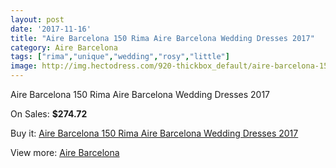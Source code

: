 ```yaml
---
layout: post
date: '2017-11-16'
title: "Aire Barcelona 150 Rima Aire Barcelona Wedding Dresses 2017"
category: Aire Barcelona
tags: ["rima","unique","wedding","rosy","little"]
image: http://img.hectodress.com/920-thickbox_default/aire-barcelona-150-rima-aire-barcelona-wedding-dresses-2013.jpg
---
```

Aire Barcelona 150 Rima Aire Barcelona Wedding Dresses 2017

On Sales: **$274.72**
<a href="https://www.hectodress.com/aire-barcelona/601-aire-barcelona-150-rima-aire-barcelona-wedding-dresses-2013.html"><amp-img layout="responsive" width="600" height="600" src="//img.hectodress.com/920-thickbox_default/aire-barcelona-150-rima-aire-barcelona-wedding-dresses-2013.jpg" alt="Aire Barcelona 150 Rima Aire Barcelona Wedding Dresses 2017 0" /></a>
<a href="https://www.hectodress.com/aire-barcelona/601-aire-barcelona-150-rima-aire-barcelona-wedding-dresses-2013.html"><amp-img layout="responsive" width="600" height="600" src="//img.hectodress.com/921-thickbox_default/aire-barcelona-150-rima-aire-barcelona-wedding-dresses-2013.jpg" alt="Aire Barcelona 150 Rima Aire Barcelona Wedding Dresses 2017 1" /></a>

Buy it: [Aire Barcelona 150 Rima Aire Barcelona Wedding Dresses 2017](https://www.hectodress.com/aire-barcelona/601-aire-barcelona-150-rima-aire-barcelona-wedding-dresses-2013.html "Aire Barcelona 150 Rima Aire Barcelona Wedding Dresses 2017")

View more: [Aire Barcelona](https://www.hectodress.com/7-aire-barcelona "Aire Barcelona")